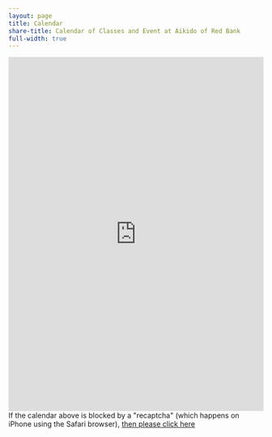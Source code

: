 ```yaml
---
layout: page
title: Calendar
share-title: Calendar of Classes and Event at Aikido of Red Bank
full-width: true
---
```


<div class="calendar-container">
<iframe src="https://calendar.google.com/calendar/embed?src=t8inmape459qrgvdbglson0ifs%40group.calendar.google.com&ctz=America/New_York" width="100%" height="700" frameborder="0" scrolling="no"></iframe>
If the calendar above is blocked by a "recaptcha" (which happens on iPhone using the Safari browser), <A HREF="https://calendar.google.com/calendar/embed?src=t8inmape459qrgvdbglson0ifs%40group.calendar.google.com&ctz=America/New_York" target="_blank">then please click here</A>
<!--<font size=-4><div id="browserAgent"></div></font> -->
<!-- * "<A HREF="http://www.kuntawkali.com/" target="_blank">Kali Escrima</A>" is separate from Aikido membership. For more information, contact Rich Acosta at <a href="mailto:kuntawkalikruzada@yahoo.com?subject=Kali Escrima">kuntawkalikruzada@yahoo.com</a><br>
** "<A HREF="http://www.egreenway.com/taichichuan/short.htm#1S" target="_blank">Tai Chi</A>" is separate from Aikido membership. For more information, contact Michael Fitzpatrick at <a href="mailto:mfitzpatrick@inscribemedia.com?subject=Tai Chi">mfitzpatrick@inscribemedia.com</a> <i>(resumes Saturday Sept. 1)</i><br>
*** "<A HREF="http://www.aikidoredbank.com/events/Battodo_Regular_Classes_Flyer.pdf" target="_blank">Battodo</A>" is separate from Aikido membership. For more information, contact Russ Gordon at <a href="mailto:russ.j.gordon@gmail.com?subject=Battodo">russ.j.gordon@gmail.com</a><br>
**** "<A HREF="http://www.aikidoredbank.com/events/YogaAtAORB2.jpg" target="_blank">Yoga</A>" is separate from Aikido membership. For more information, contact Tony Costa at <a href="mailto:tony@shinshoyoga.com?subject=Yoga">tony@shinshoyoga.com</a><br>-->
<!-- ***** "Zhan Zhuang and the Internal Martial Arts (IMA)" is separate from Aikido membership. For more information, contact Jaime Morrell at <a href="mailto:jaime.morrell@gmail.com?subject=ZZ and IMA">jaime.morrell@gmail.com</a><br> -->
</div>